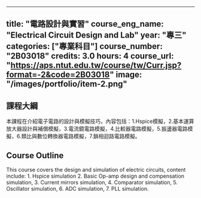 
---
title: "電路設計與實習"
course_eng_name: "Electrical Circuit Design and Lab"
year: "專三"
categories: ["專業科目"]
course_number: "2B03018"
credits: 3.0
hours: 4
course_url: "https://aps.ntut.edu.tw/course/tw/Curr.jsp?format=-2&code=2B03018"
image: "/images/portfolio/item-2.png"
---

## 課程大綱

本課程在介紹電子電路的設計與模擬技巧，內容包括：1.Hspice模擬，2.基本運算放大器設計與補償模擬，3.電流鏡電路模擬，4.比較器電路模擬，5.振盪器電路模擬，6.類比與數位轉換器電路模擬，7.鎖相迴路電路模擬。

## Course Outline

This course covers the design and simulation of electric circuits, content include: 1. Hspice simulation 2. Basic Op-amp design and compensation simulation, 3. Current mirrors simulation, 4. Comparator simulation, 5. Oscillator simulation, 6. ADC simulation, 7. PLL simulation.
